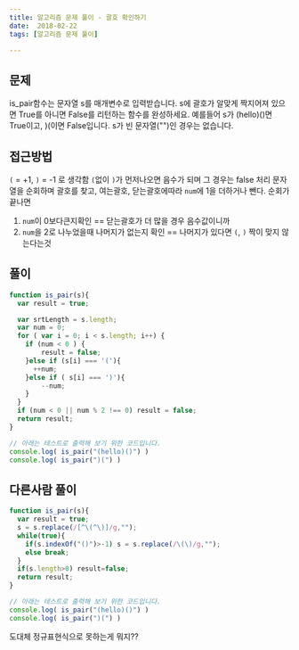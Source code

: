 ```yaml
---
title: 알고리즘 문제 풀이 - 괄호 확인하기
date:  2018-02-22
tags: [알고리즘 문제 풀이]

---
```


## 문제
is_pair함수는 문자열 s를 매개변수로 입력받습니다.
s에 괄호가 알맞게 짝지어져 있으면 True를 아니면 False를 리턴하는 함수를 완성하세요.
예를들어 s가 (hello)()면 True이고, )(이면 False입니다.
s가 빈 문자열("")인 경우는 없습니다.

## 접근방법
`(` = +1, `)` = -1 로 생각함
`(`없이 `)`가 먼저나오면 음수가 되며 그 경우는 false 처리
문자열을 순회하며 괄호를 찾고, 여는괄호, 닫는괄호에따라 `num`에 1을 더하거나 뺀다.
순회가 끝나면
1. `num`이 0보다큰지확인 == 닫는괄호가 더 많을 경우 음수값이니까
2. `num`을 2로 나누었을때 나머지가 없는지 확인 == 나머지가 있다면 `(`, `)` 짝이 맞지 않는다는것

## 풀이

```javascript
function is_pair(s){
  var result = true;

  var srtLength = s.length;
  var num = 0;
  for ( var i = 0; i < s.length; i++) {
    if (num < 0 ) {
    	result = false;
    }else if (s[i] === '('){
      ++num;
    }else if ( s[i] === ')'){
    	--num;
    }
  }
  if (num < 0 || num % 2 !== 0) result = false;
  return result;
}

// 아래는 테스트로 출력해 보기 위한 코드입니다.
console.log( is_pair("(hello)()") )
console.log( is_pair(")(") )
```

## 다른사람 풀이
```js
function is_pair(s){
  var result = true;
  s = s.replace(/[^\(^\)]/g,"");
  while(true){
    if(s.indexOf("()")>-1) s = s.replace(/\(\)/g,"");
    else break;
  }
  if(s.length>0) result=false;
  return result;
}

// 아래는 테스트로 출력해 보기 위한 코드입니다.
console.log( is_pair("(hello)()") )
console.log( is_pair(")(") )
```


도대체 정규표현식으로 못하는게 뭐지??